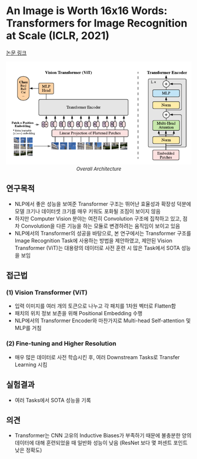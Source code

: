 # An Image is Worth 16x16 Words: Transformers for Image Recognition at Scale (ICLR, 2021)

[논문 링크](https://arxiv.org/abs/2010.11929)

<p align="center">
    <img width="600" alt='fig1' src="./img/01_06_01.png?raw=true"></br>
    <em><font size=2>Overall Architecture</font></em>
</p>

## 연구목적
- NLP에서 좋은 성능을 보여준 Transformer 구조는 뛰어난 효율성과 확장성 덕분에 모델 크기나 데이터셋 크기를 매우 키워도 포화될 조짐이 보이지 않음 
- 하지만 Computer Vision 분야는 여전히 Convolution 구조에 집착하고 있고, 점차 Convolution을 다른 기능을 하는 모듈로 변경하려는 움직임이 보이고 있음 
- NLP에서의 Transformer의 성공을 바탕으로, 본 연구에서는 Transformer 구조를 Image Recognition Task에 사용하는 방법을 제안하였고, 제안된 Vision Transformer (ViT)는 대용량의 데이터로 사전 훈련 시 많은 Task에서 SOTA 성능을 보임 

## 접근법
### (1) Vision Transformer (ViT) 
- 입력 이미지를 여러 개의 토큰으로 나누고 각 패치를 1차원 벡터로 Flatten함 
- 패치의 위치 정보 보존을 위해 Positional Embedding 수행 
- NLP에서의 Transformer Encoder와 마찬가지로 Multi-head Self-attention 및 MLP를 거침 
### (2) Fine-tuning and Higher Resolution 
- 매우 많은 데이터로 사전 학습시킨 후, 여러 Downstream Tasks로 Transfer Learning 시킴 

## 실험결과
- 여러 Tasks에서 SOTA 성능을 기록 

## 의견
- Transformer는 CNN 고유의 Inductive Biases가 부족하기 때문에 불충분한 양의 데이터에 대해 훈련되었을 때 일반화 성능이 낮음 (ResNet 보다 몇 퍼센트 포인트 낮은 정확도) 